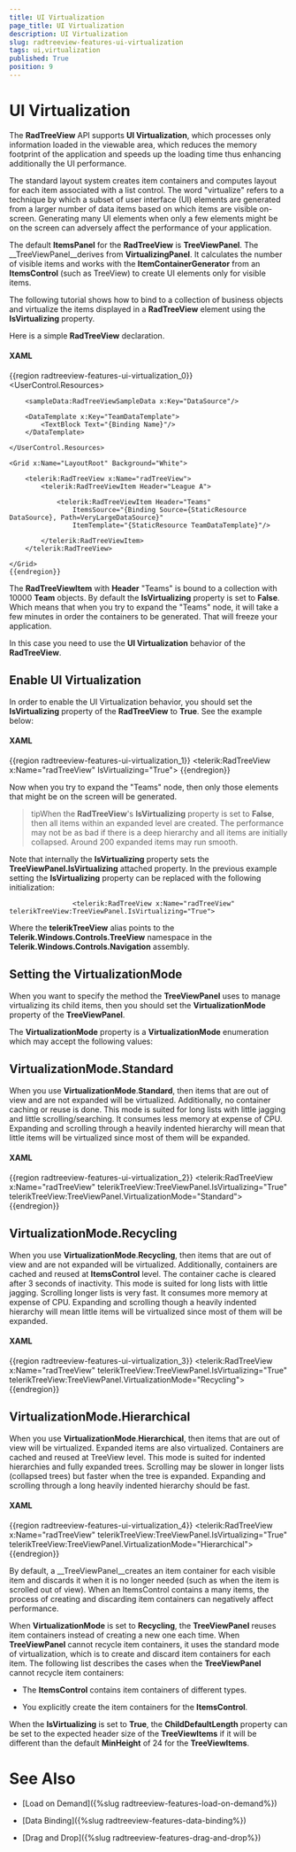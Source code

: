 ```yaml
---
title: UI Virtualization
page_title: UI Virtualization
description: UI Virtualization
slug: radtreeview-features-ui-virtualization
tags: ui,virtualization
published: True
position: 9
---
```


# UI Virtualization



The __RadTreeView__ API supports __UI Virtualization__, which processes only information loaded in the viewable area, which reduces the memory footprint of the application and speeds up the loading time thus enhancing additionally the UI performance.

>

The standard layout system creates item containers and computes layout for each item associated with a list control. The word "virtualize" refers to a technique by which a subset of user interface (UI) elements are generated from a larger number of data items based on which items are visible on-screen. Generating many UI elements when only a few elements might be on the screen can adversely affect the performance of your application.

The default __ItemsPanel__ for the __RadTreeView__ is __TreeViewPanel__. The __TreeViewPanel__derives from __VirtualizingPanel__. It calculates the number of visible items and works with the __ItemContainerGenerator__ from an __ItemsControl__ (such as TreeView) to create UI elements only for visible items.

The following tutorial shows how to bind to a collection of business objects and virtualize the items displayed in a __RadTreeView__ element using the __IsVirtualizing__ property.

Here is a simple __RadTreeView__ declaration.

#### __XAML__

{{region radtreeview-features-ui-virtualization_0}}
	<UserControl.Resources>
	
	    <sampleData:RadTreeViewSampleData x:Key="DataSource"/>
	
	    <DataTemplate x:Key="TeamDataTemplate">
	        <TextBlock Text="{Binding Name}"/>
	    </DataTemplate>
	
	</UserControl.Resources>
	
	<Grid x:Name="LayoutRoot" Background="White">
	
	    <telerik:RadTreeView x:Name="radTreeView">            
	        <telerik:RadTreeViewItem Header="League A">
	
	            <telerik:RadTreeViewItem Header="Teams" 
	                ItemsSource="{Binding Source={StaticResource DataSource}, Path=VeryLargeDataSource}"
	                ItemTemplate="{StaticResource TeamDataTemplate}"/>
	
	        </telerik:RadTreeViewItem>
	    </telerik:RadTreeView>
	
	</Grid>
	{{endregion}}



The __RadTreeViewItem__ with __Header__ "Teams" is bound to a collection with 10000 __Team__ objects. By default the __IsVirtualizing__ property is set to __False__. Which means that when you try to expand the "Teams" node, it will take a few minutes in order the containers to be generated. That will freeze your application.

In this case you need to use the __UI Virtualization__ behavior of the __RadTreeView__. 

## Enable UI Virtualization

In order to enable the UI Virtualization behavior, you should set the __IsVirtualizing__ property of the __RadTreeView__ to __True__. See the example below:

#### __XAML__

{{region radtreeview-features-ui-virtualization_1}}
	<telerik:RadTreeView x:Name="radTreeView" IsVirtualizing="True">
	{{endregion}}



Now when you try to expand the "Teams" node, then only those elements that might be on the screen will be generated.

>tipWhen the __RadTreeView__'s __IsVirtualizing__ property is set to __False__, then all items within an expanded level are created. The performance may not be as bad if there is a deep hierarchy and all items are initially collapsed. Around 200 expanded items may run smooth.

>



Note that internally the __IsVirtualizing__ property sets the __TreeViewPanel.IsVirtualizing__ attached property. In the previous example setting the __IsVirtualizing__ property can be replaced with the following initialization:



	
                	<telerik:RadTreeView x:Name="radTreeView" telerikTreeView:TreeViewPanel.IsVirtualizing="True">
                



Where the __telerikTreeView__ alias points to the __Telerik.Windows.Controls.TreeView__ namespace in the __Telerik.Windows.Controls.Navigation__ assembly.

## Setting the VirtualizationMode

When you want to specify the method the __TreeViewPanel__ uses to manage virtualizing its child items, then you should set the __VirtualizationMode__ property of the __TreeViewPanel__.

The __VirtualizationMode__ property is a __VirtualizationMode__ enumeration which may accept the following values:

## VirtualizationMode.Standard

When you use __VirtualizationMode__.__Standard__, then items that are out of view and are not expanded will be virtualized. Additionally, no container caching or reuse is done. This mode is suited for long lists with little jagging and little scrolling/searching. It consumes less memory at expense of CPU. Expanding and scrolling through a heavily indented hierarchy will mean that little items will be virtualized since most of them will be expanded.

#### __XAML__

{{region radtreeview-features-ui-virtualization_2}}
	<telerik:RadTreeView x:Name="radTreeView" telerikTreeView:TreeViewPanel.IsVirtualizing="True" telerikTreeView:TreeViewPanel.VirtualizationMode="Standard">
	{{endregion}}



## VirtualizationMode.Recycling

When you use __VirtualizationMode__.__Recycling__, then items that are out of view and are not expanded will be virtualized. Additionally, containers are cached and reused at __ItemsControl__ level. The container cache is cleared after 3 seconds of inactivity. This mode is suited for long lists with little jagging. Scrolling longer lists is very fast. It consumes more memory at expense of CPU. Expanding and scrolling though a heavily indented hierarchy will mean little items will be virtualized since most of them will be expanded.

#### __XAML__

{{region radtreeview-features-ui-virtualization_3}}
	<telerik:RadTreeView x:Name="radTreeView" telerikTreeView:TreeViewPanel.IsVirtualizing="True" telerikTreeView:TreeViewPanel.VirtualizationMode="Recycling">
	{{endregion}}



## VirtualizationMode.Hierarchical

When you use __VirtualizationMode__.__Hierarchical__, then items that are out of view will be virtualized. Expanded items are also virtualized. Containers are cached and reused at TreeView level. This mode is suited for indented hierarchies and fully expanded trees. Scrolling may be slower in longer lists (collapsed trees) but faster when the tree is expanded. Expanding and scrolling through a long heavily indented hierarchy should be fast.

#### __XAML__

{{region radtreeview-features-ui-virtualization_4}}
	<telerik:RadTreeView x:Name="radTreeView" telerikTreeView:TreeViewPanel.IsVirtualizing="True" telerikTreeView:TreeViewPanel.VirtualizationMode="Hierarchical">
	{{endregion}}



>



By default, a __TreeViewPanel__creates an item container for each visible item and discards it when it is no longer needed (such as when the item is scrolled out of view). When an ItemsControl contains a many items, the process of creating and discarding item containers can negatively affect performance. 

When __VirtualizationMode__ is set to __Recycling__, the __TreeViewPanel__ reuses item containers instead of creating a new one each time. When __TreeViewPanel__ cannot recycle item containers, it uses the standard mode of virtualization, which is to create and discard item containers for each item. The following list describes the cases when the __TreeViewPanel__ cannot recycle item containers:

* The __ItemsControl__ contains item containers of different types. 

* You explicitly create the item containers for the __ItemsControl__.



>

When the __IsVirtualizing__ is set to __True__, the __ChildDefaultLength__ property can be set to the expected header size of the __TreeViewItems__ if it will be different than the default __MinHeight__ of 24 for the __TreeViewItems__.

# See Also

 * [Load on Demand]({%slug radtreeview-features-load-on-demand%})

 * [Data Binding]({%slug radtreeview-features-data-binding%})

 * [Drag and Drop]({%slug radtreeview-features-drag-and-drop%})
